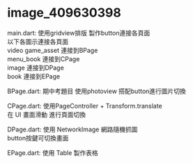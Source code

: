 # image_409630398
main.dart:  使用gridview排版 製作button連接各頁面  
            以下各圖示連接各頁面  
            video game_asset 連接到BPage  
            menu_book       連接到CPage  
            image           連接到DPage  
            book            連接到EPage  

BPage.dart: 期中考題目 使用photoview 搭配button進行圖片切換  
  
CPage.dart: 使用PageController + Transform.translate  
            在 UI 畫面滑動 進行頁面切換  
              
DPage.dart: 使用 NetworkImage 網路隨機抓圖   
            button按鍵可切換畫面  
              
EPage.dart: 使用 Table 製作表格  
